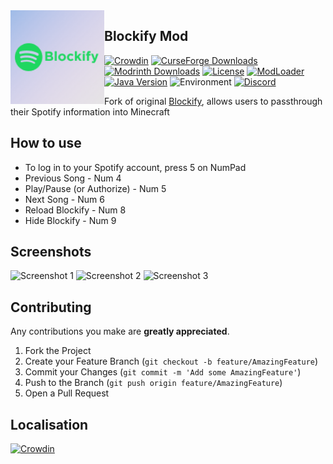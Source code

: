 <img src="./src/main/resources/assets/blockify/icon.png" width="150" align="left"/>

## Blockify Mod
[![Crowdin](https://is.gd/TfsUVl)](https://ru.crowdin.com/project/blockify)
[![CurseForge Downloads](https://is.gd/bycASH)](https://www.curseforge.com/minecraft/mc-mods/blockify)
[![Modrinth Downloads](https://is.gd/oNgXFH)](https://modrinth.com/mod/blockify)
[![License](https://img.shields.io/github/license/clownless/blockify?style=flat-square)](https://github.com/clownless/Blockify/blob/main/LICENSE)
[![ModLoader](https://img.shields.io/badge/modloader-Fabric-1976d2?style=flat-square)](https://fabricmc.net/)
[![Java Version](https://img.shields.io/badge/java-17%20(or%20above)-1976d2?style=flat-square)](https://adoptium.net/releases.html)
![Environment](https://img.shields.io/badge/environment-client-1976d2?style=flat-square)
[![Discord](https://img.shields.io/discord/837540892411691008?label=discord&style=flat-square)](https://discord.gg/bSgZxY3rQm)

Fork of original [Blockify](https://github.com/BuffMage/Blockify), allows users to passthrough their Spotify information into Minecraft


## How to use

- To log in to your Spotify account, press 5 on NumPad
- Previous Song - Num 4
- Play/Pause (or Authorize) - Num 5 
- Next Song - Num 6
- Reload Blockify - Num 8
- Hide Blockify - Num 9

## Screenshots

![Screenshot 1](https://i.imgur.com/5gebkFC.jpeg)
![Screenshot 2](https://i.imgur.com/J74wZr8.jpeg)
![Screenshot 3](https://i.imgur.com/c9Lajim.png)

## Contributing

Any contributions you make are **greatly appreciated**.

1. Fork the Project
2. Create your Feature Branch (`git checkout -b feature/AmazingFeature`)
3. Commit your Changes (`git commit -m 'Add some AmazingFeature'`)
4. Push to the Branch (`git push origin feature/AmazingFeature`)
5. Open a Pull Request

## Localisation
[![Crowdin](https://is.gd/TfsUVl)](https://ru.crowdin.com/project/blockify)
